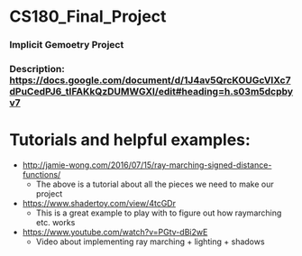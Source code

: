 # CS180_Final_Project
### Implicit Gemoetry Project
### Description: https://docs.google.com/document/d/1J4av5QrcKOUGcVIXc7dPuCedPJ6_tIFAKkQzDUMWGXI/edit#heading=h.s03m5dcpbyv7
# Tutorials and helpful examples:
* http://jamie-wong.com/2016/07/15/ray-marching-signed-distance-functions/
   * The above is a tutorial about all the pieces we need to make our project
* https://www.shadertoy.com/view/4tcGDr
   * This is a great example to play with to figure out how raymarching etc. works
* https://www.youtube.com/watch?v=PGtv-dBi2wE
   * Video about implementing ray marching + lighting + shadows
